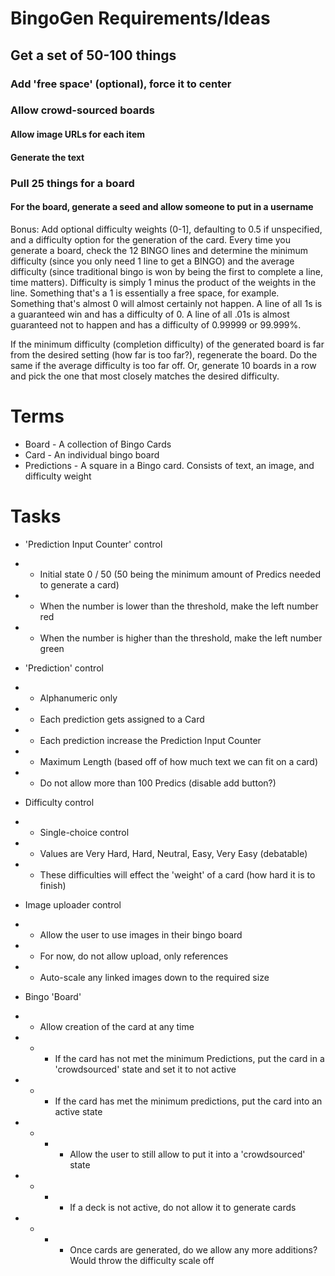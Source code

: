 # BingoGen Requirements/Ideas

## Get a set of 50-100 things

### Add 'free space' (optional), force it to center

### Allow crowd-sourced boards

#### Allow image URLs for each item

#### Generate the text

### Pull 25 things for a board

#### For the board, generate a seed and allow someone to put in a username

Bonus: Add optional difficulty weights (0-1], defaulting to 0.5 if unspecified, and a difficulty option for the generation of the card. Every time you generate a board, check the 12 BINGO lines and determine the minimum difficulty (since you only need 1 line to get a BINGO) and the average difficulty (since traditional bingo is won by being the first to complete a line, time matters). Difficulty is simply 1 minus the product of the weights in the line. Something that's a 1 is essentially a free space, for example. Something that's almost 0 will almost certainly not happen. A line of all 1s is a guaranteed win and has a difficulty of 0. A line of all .01s is almost guaranteed not to happen and has a difficulty of 0.99999 or 99.999%.

If the minimum difficulty (completion difficulty) of the generated board is far from the desired setting (how far is too far?), regenerate the board. Do the same if the average difficulty is too far off. Or, generate 10 boards in a row and pick the one that most closely matches the desired difficulty.

# Terms

- Board - A collection of Bingo Cards
- Card - An individual bingo board
- Predictions - A square in a Bingo card. Consists of text, an image, and difficulty weight

# Tasks

- 'Prediction Input Counter' control
- - Initial state 0 / 50 (50 being the minimum amount of Predics needed to generate a card)
- - When the number is lower than the threshold, make the left number red
- - When the number is higher than the threshold, make the left number green

- 'Prediction' control
- - Alphanumeric only
- - Each prediction gets assigned to a Card
- - Each prediction increase the Prediction Input Counter
- - Maximum Length (based off of how much text we can fit on a card)
- - Do not allow more than 100 Predics (disable add button?)

- Difficulty control
- - Single-choice control
- - Values are Very Hard, Hard, Neutral, Easy, Very Easy (debatable)
- - These difficulties will effect the 'weight' of a card (how hard it is to finish)

- Image uploader control
- - Allow the user to use images in their bingo board
- - For now, do not allow upload, only references
- - Auto-scale any linked images down to the required size

- Bingo 'Board'
- - Allow creation of the card at any time
- - - If the card has not met the minimum Predictions, put the card in a 'crowdsourced' state and set it to not active
- - - If the card has met the minimum predictions, put the card into an active state
- - - - Allow the user to still allow to put it into a 'crowdsourced' state
- - - - If a deck is not active, do not allow it to generate cards
- - - - Once cards are generated, do we allow any more additions? Would throw the difficulty scale off
